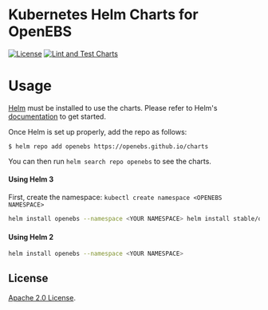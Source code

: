 
# Kubernetes Helm Charts for OpenEBS

[![License](https://img.shields.io/badge/License-Apache%202.0-blue.svg)](https://opensource.org/licenses/Apache-2.0)
[![Lint and Test Charts](https://github.com/openebs/charts/workflows/Lint%20and%20Test%20Charts/badge.svg?branch=master)](https://github.com/openebs/charts/actions)

# Usage

[Helm](https://helm.sh) must be installed to use the charts.
Please refer to Helm's [documentation](https://helm.sh/docs/) to get started.

Once Helm is set up properly, add the repo as follows:

```console
$ helm repo add openebs https://openebs.github.io/charts
```

You can then run `helm search repo openebs` to see the charts.

#### Using Helm 3

First, create the namespace: `kubectl create namespace <OPENEBS NAMESPACE>`

```bash
helm install openebs --namespace <YOUR NAMESPACE> helm install stable/openebs
```

#### Using Helm 2

```bash
helm install openebs --namespace <YOUR NAMESPACE>
```

## License

[Apache 2.0 License](./LICENSE).